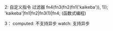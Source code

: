 2:
自定义指令
过滤器
fn4(fn3(fn2(fn1('kaikeba')), 1));
'kaikeba'|fn1|fn2|fn3(1)|fn4; (函数式编程)

3：
computed: 不支持异步
watch: 支持异步